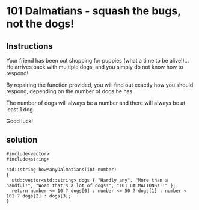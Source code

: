 # 101 Dalmatians - squash the bugs, not the dogs!

## Instructions

Your friend has been out shopping for puppies (what a time to be alive!)... He arrives back with multiple dogs, and you simply do not know how to respond!

By repairing the function provided, you will find out exactly how you should respond, depending on the number of dogs he has.

The number of dogs will always be a number and there will always be at least 1 dog.

Good luck!

## solution

```
#include<vector>
#include<string>

std::string howManyDalmatians(int number)
{
  std::vector<std::string> dogs { "Hardly any", "More than a handful!", "Woah that's a lot of dogs!", "101 DALMATIONS!!!" };
  return number <= 10 ? dogs[0] : number <= 50 ? dogs[1] : number < 101 ? dogs[2] : dogs[3];
}
```
